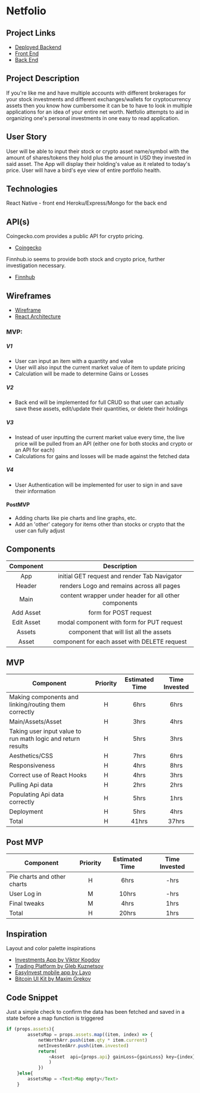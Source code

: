 # Netfolio

## Project Links

- [Deployed Backend](https://netfolio-backend.herokuapp.com/assets)
- [Front End](https://github.com/mpenajoia/Netfolio-Front)
- [Back End](https://github.com/mpenajoia/Netfolio-Back)


## Project Description

If you're like me and have multiple accounts with different brokerages for your stock investments and different exchanges/wallets for cryptocurrency assets then you know how cumbersome it can be to have to look in multiple applications for an idea of your entire net worth. Netfolio attempts to aid in organizing one's personal investments in one easy to read application. 

## User Story

User will be able to input their stock or crypto asset name/symbol with the amount of shares/tokens they hold plus the amount in USD they invested in said asset. The App will display their holding's value as it related to today's price. User will have a bird's eye view of entire portfolio health. 

## Technologies

React Native - front end
Heroku/Express/Mongo for the back end

## API(s)

Coingecko.com provides a public API for crypto pricing. 
 - [Coingecko](https://www.coingecko.com/en/api/documentation)

Finnhub.io seems to provide both stock and crypto price, further investigation necessary. 
 - [Finnhub](https://finnhub.io/docs/api/quote)



## Wireframes

- [Wireframe](./planning/img/wire.png)
- [React Architecture](./planning/img/arch.jpg)


### MVP:

##### V1

- User can input an item with a quantity and value
- User will also input the current market value of item to update pricing
- Calculation will be made to determine Gains or Losses

##### V2

- Back end will be implemented for full CRUD so that user can actually save these assets, edit/update their quantities, or delete their holdings

##### V3

- Instead of user inputting the current market value every time, the live price will be pulled from an API (either one for both stocks and crypto or an API for each)
- Calculations for gains and losses will be made against the fetched data

##### V4 

- User Authentication will be implemented for user to sign in and save their information


#### PostMVP 
- Adding charts like pie charts and line graphs, etc.
- Add an 'other' category for items other than stocks or crypto that the user can fully adjust


## Components

| Component | Description | 
| :---: | :---: |  
| App | initial GET request and render Tab Navigator| 
| Header | renders Logo and remains across all pages | 
| Main | content wrapper under header for all other components | 
| Add Asset | form for POST request |
| Edit Asset | modal component with form for PUT request |
| Assets | component that will list all the assets |
| Asset | component for each asset with DELETE request |


## MVP

| Component | Priority | Estimated Time | Time Invested |
| --- | :---: |  :---: | :---: | 
| Making components and linking/routing them correctly | H | 6hrs|  6hrs | 
| Main/Assets/Asset | H | 3hrs|  4hrs | 
| Taking user input value to run math logic and return results | H | 5hrs|  3hrs | 
| Aesthetics/CSS | H | 7hrs|  6hrs | 
| Responsiveness | H | 4hrs|  8hrs | 
| Correct use of React Hooks | H | 4hrs|  3hrs | 
| Pulling Api data | H | 2hrs|  2hrs | 
| Populating Api data correctly | H | 5hrs|  1hrs | 
| Deployment | H | 5hrs|  4hrs | 
| Total | H | 41hrs| 37hrs |

## Post MVP

| Component | Priority | Estimated Time | Time Invested |
| --- | :---: |  :---: | :---: | 
| Pie charts and other charts | H | 6hrs|  -hrs | 
| User Log in | M | 10hrs|  -hrs |
| Final tweaks | M | 4hrs | 1hrs |  
| Total | H | 20hrs| 1hrs |



## Inspiration
Layout and color palette inspirations
 - [Investments App by Viktor Kogdov](https://www.behance.net/gallery/111508221/Investments-app?tracking_source=search_projects_recommended%7Cstock%20app)
 - [Trading Platform by Gleb Kuznetsov](https://dribbble.com/shots/15258817-Trading-platform-graphic) 
 - [EasyInvest mobile app by Layo](https://dribbble.com/shots/16910736-EasyInvest-mobile-app) 
 - [Bitcoin UI Kit by Maxim Grekov](https://www.behance.net/gallery/62362875/Stock-exchangeBitcoin-UI-Kit-for-Cryptocurrency-Vol-01?tracking_source=search_projects_recommended%7Cstock%20app) 

## Code Snippet
Just a simple check to confirm the data has been fetched and saved in a state before a map function is triggered

```js
if (props.assets){
        assetsMap = props.assets.map((item, index) => {
            netWorthArr.push(item.qty * item.current)
            netInvestedArr.push(item.invested)
            return(
                <Asset  api={props.api} gainLoss={gainLoss} key={index} getAssets={props.getAssets} setAssets={props.setAssets} assets={props.assets} index={index} item={item}/>
                )
            })
    }else{
        assetsMap = <Text>Map empty</Text>
    }
```